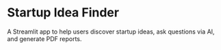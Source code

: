 # Startup Idea Finder

A Streamlit app to help users discover startup ideas, ask questions via AI, and generate PDF reports.